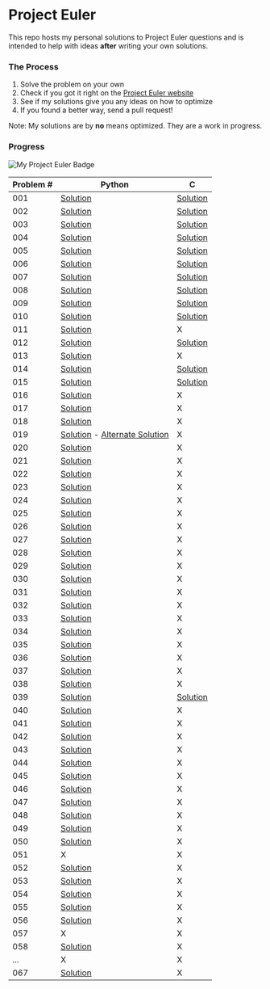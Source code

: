 # Project Euler

This repo hosts my personal solutions to Project Euler questions and is intended to help with ideas **after** writing your own solutions.

### The Process

1. Solve the problem on your own
2. Check if you got it right on the [Project Euler website](https://projecteuler.net)
3. See if my solutions give you any ideas on how to optimize
4. If you found a better way, send a pull request!


Note: My solutions are by **no** means optimized. They are a work in progress. 

### Progress
![My Project Euler Badge](https://projecteuler.net/profile/jackmoody11.png)


| Problem # | Python | C |
| ------ | ------ | - |
| 001 | [Solution](/python/p001.py) | [Solution](/c/p001.c) |
| 002 | [Solution](/python/p002.py) | [Solution](/c/p002.c) |
| 003 | [Solution](/python/p003.py) | [Solution](/c/p003.c) |
| 004 | [Solution](/python/p004.py) | [Solution](/c/p004.c) |
| 005 | [Solution](/python/p005.py) | [Solution](/c/p005.c) |
| 006 | [Solution](/python/p006.py) | [Solution](/c/p006.c) |
| 007 | [Solution](/python/p007.py) | [Solution](/c/p007.c) |
| 008 | [Solution](/python/p008.py) | [Solution](/c/p008.c) |
| 009 | [Solution](/python/p009.py) | [Solution](/c/p009.c) |
| 010 | [Solution](/python/p010.py) | [Solution](/c/p010.c) |
| 011 | [Solution](/python/p011.py) | X |
| 012 | [Solution](/python/p012.py) | [Solution](/c/p012.c) |
| 013 | [Solution](/python/p013.py) | X |
| 014 | [Solution](/python/p014.py) | [Solution](/c/p014.c) |
| 015 | [Solution](/python/p015.py) | [Solution](/c/p015.c) |
| 016 | [Solution](/python/p016.py) | X |
| 017 | [Solution](/python/p017.py) | X |
| 018 | [Solution](/python/p018.py) | X |
| 019 | [Solution](/python/p019.py) - [Alternate Solution](/python/p019_alt.py) | X |
| 020 | [Solution](/python/p020.py) | X |
| 021 | [Solution](/python/p021.py) | X |
| 022 | [Solution](/python/p022.py) | X |
| 023 | [Solution](/python/p023.py) | X |
| 024 | [Solution](/python/p024.py) | X |
| 025 | [Solution](/python/p025.py) | X |
| 026 | [Solution](/python/p026.py) | X |
| 027 | [Solution](/python/p027.py) | X |
| 028 | [Solution](/python/p028.py) | X |
| 029 | [Solution](/python/p029.py) | X |
| 030 | [Solution](/python/p030.py) | X |
| 031 | [Solution](/python/p031.py) | X |
| 032 | [Solution](/python/p032.py) | X |
| 033 | [Solution](/python/p033.py) | X |
| 034 | [Solution](/python/p034.py) | X |
| 035 | [Solution](/python/p035.py) | X |
| 036 | [Solution](/python/p036.py) | X |
| 037 | [Solution](/python/p037.py) | X |
| 038 | [Solution](/python/p038.py) | X |
| 039 | [Solution](/python/p039.py) | [Solution](/c/p039.c) |
| 040 | [Solution](/python/p040.py) | X |
| 041 | [Solution](/python/p041.py) | X |
| 042 | [Solution](/python/p042.py) | X |
| 043 | [Solution](/python/p043.py) | X |
| 044 | [Solution](/python/p044.py) | X |
| 045 | [Solution](/python/p045.py) | X |
| 046 | [Solution](/python/p046.py) | X |
| 047 | [Solution](/python/p047.py) | X |
| 048 | [Solution](/python/p048.py) | X |
| 049 | [Solution](/python/p049.py) | X |
| 050 | [Solution](/python/p050.py) | X |
| 051 | X | X |
| 052 | [Solution](/python/p052.py) | X |
| 053 | [Solution](/python/p053.py) | X |
| 054 | [Solution](/python/p054.py) | X |
| 055 | [Solution](/python/p055.py) | X |
| 056 | [Solution](/python/p056.py) | X |
| 057 | X | X |
| 058 | [Solution](/python/p058.py) | X |
| ... | X | X |
| 067 | [Solution](/python/p067.py) | X |
